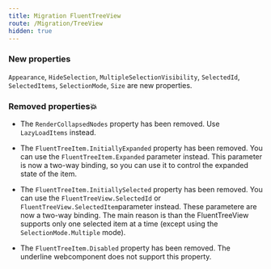 ```yaml
---
title: Migration FluentTreeView
route: /Migration/TreeView
hidden: true
---
```


### New properties
  `Appearance`,  `HideSelection`, `MultipleSelectionVisibility`,
  `SelectedId`, `SelectedItems`, `SelectionMode`, `Size` are new properties.

### Removed properties💥
  - The `RenderCollapsedNodes` property has been removed.
  Use `LazyLoadItems` instead.

  - The `FluentTreeItem.InitiallyExpanded` property has been removed. You can use the `FluentTreeItem.Expanded` parameter instead.
    This parameter is now a two-way binding, so you can use it to control the expanded state of the item.

  - The `FluentTreeItem.InitiallySelected` property has been removed. You can use the `FluentTreeView.SelectedId` or `FluentTreeView.SelectedItem`parameter instead.
    These parametere are now a two-way binding.
    The main reason is than the FluentTreeView supports only one selected item at a time (except using the `SelectionMode.Multiple` mode).

  - The `FluentTreeItem.Disabled` property has been removed. The underline webcomponent does not support this property.
